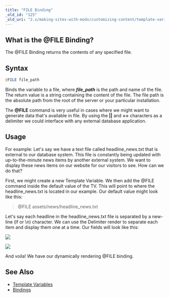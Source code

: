 ```yaml
---
title: "FILE Binding"
_old_id: "125"
_old_uri: "2.x/making-sites-with-modx/customizing-content/template-variables/bindings/file-binding"
---
```


## What is the @FILE Binding?

The @FILE Binding returns the contents of any specified file.

## Syntax

``` php
@FILE file_path
```

Binds the variable to a file, where **_file\_path_** is the path and name of the file. The return value is a string containing the content of the file. The file path is the absolute path from the root of the server or your particular installation.

The **@FILE** command is very useful in cases where we might want to generate data that's available in file. By using the **||** and **==** characters as a delimiter we could interface with any external database application.

## Usage

For example: Let's say we have a text file called headline\_news.txt that is external to our database system. This file is constantly being updated with up-to-the-minute news items by another external system. We want to display these news items on our website for our visitors to see. How can we do that?

First, we might create a new Template Variable. We then add the @FILE command inside the default value of the TV. This will point to where the headline\_news.txt is located in our example. Our default value might look like this:

> @FILE assets/news/headline\_news.txt

Let's say each headline in the headline\_news.txt file is separated by a new-line (lf or \\n) character. We can use the Delimiter render to separate each item and display them one at a time. Our fields will look like this:

![](/download/attachments/18678209/tv-file-input-opt.png?version=1&modificationDate=1330458315000)

![](/download/attachments/18678209/tv-file-output-opt.png?version=1&modificationDate=1330458328000)

And voila! We have our dynamically rendering @FILE binding.

## See Also

- [Template Variables](building-sites/elements/template-variables "Template Variables")
- [Bindings](building-sites/elements/template-variables/bindings "Bindings")